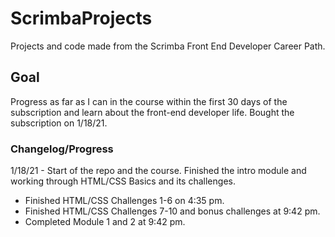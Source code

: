 # ScrimbaProjects
Projects and code made from the Scrimba Front End Developer Career Path.

## Goal
Progress as far as I can in the course within the first 30 days of the subscription and learn about the front-end developer life. Bought the subscription on 1/18/21.

### Changelog/Progress
1/18/21 - Start of the repo and the course. Finished the intro module and working through HTML/CSS Basics and its challenges.
* Finished HTML/CSS Challenges 1-6 on 4:35 pm.
* Finished HTML/CSS Challenges 7-10 and bonus challenges at 9:42 pm.
* Completed Module 1 and 2 at 9:42 pm.
